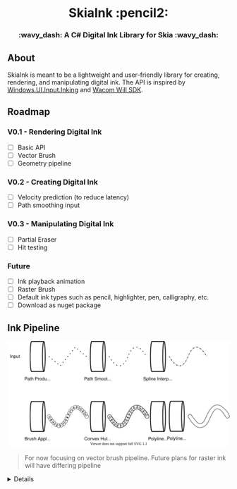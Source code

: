 ﻿<h1 align="center">SkiaInk :pencil2:</h1>

<h3 align="center">:wavy_dash: A C# Digital Ink Library for Skia :wavy_dash:</h3>

## About

SkiaInk is meant to be a lightweight and user-friendly library for creating, rendering, and manipulating digital ink. The API is inspired by [Windows.UI.Input.Inking](https://docs.microsoft.com/en-us/uwp/api/Windows.UI.Input.Inking?view=winrt-19041)
and [Wacom Will SDK](https://developer-docs.wacom.com/sdk-for-ink/docs/overview).

## Roadmap

### V0.1 - Rendering Digital Ink

- [ ] Basic API
- [ ] Vector Brush
- [ ] Geometry pipeline

### V0.2 - Creating Digital Ink

- [ ] Velocity prediction (to reduce latency)
- [ ] Path smoothing input

### V0.3 - Manipulating Digital Ink
- [ ] Partial Eraser
- [ ] Hit testing

### Future

- [ ] Ink playback animation
- [ ] Raster Brush
- [ ] Default ink types such as pencil, highlighter, pen, calligraphy, etc.
- [ ] Download as nuget package

## Ink Pipeline

![Ink Pipeline](/Docs/InkPipeline.svg)

> For now focusing on vector brush pipeline. Future plans for raster ink will have differing pipeline

<details>
  <summary>Details</summary>
  <p>

### Path Smoothing

Use double exponential smoothing for user input. Will have the ability to turn off.

### Spline Interpolation

Spline production/interpolation are combined as SkiaInk uses xsplines. An xspline with shape = -1, which is what SkiaInk uses for inkstrokes, is very similar to a Catmull-Rom curve.

XSplines are outlined in this paper: [XSplines: A Spline Model Designed for the End User](https://static.aminer.org/pdf/PDF/000/593/089/x_splines_a_spline_model_designed_for_the_end_user.pdf)

Implementation of algorithm is ported from R source code: [xspline.c](https://github.com/wch/r-source/blob/trunk/src/main/xspline.c)

### Brush Applier

Places the chosen brush on each point of the xspline line according to pressure. Interpolate the shape of the brush when applying to interpolated points

Drawn inspiration from [vwline](https://github.com/pmur002/vwline) package.

### Convex Hull Chain

Applies a modified convex hull algorithm (see: [StackOverflow](https://stackoverflow.com/questions/18619117/combine-nearby-polygons)) to every two adjacent brushes in a chain

Using [Ouellet Convex Hull](https://www.codeproject.com/Articles/1232301/First-and-Extremely-fast-Online-D-Convex-Hull-Algo) for base convex hull agorithm. The github [repo](https://github.com/EricOuellet2/ConvexHull). Specifically using their [Avl3](https://github.com/EricOuellet2/ConvexHull/tree/master/OuelletConvexHullAvl3) algorithm.

### Polyline Clipper

Performs a union of all the convex hulls to output the ink stroke outline in polyline form.

Either use the C# implementation of [Clipper](http://angusj.com/delphi/clipper.php) or use SkiaSharp paths

### Polyline Simplifier

Simplify the number of points along the outline using the [Ramer-Douglas-Peucker](https://en.wikipedia.org/wiki/Ramer%E2%80%93Douglas%E2%80%93Peucker_algorithm) algorithm

Maybe use this implementation: https://github.com/BobLd/RamerDouglasPeuckerNetV2

  </p>
</details>
